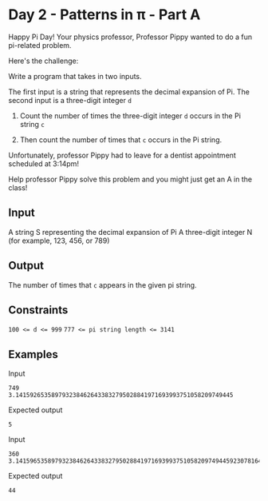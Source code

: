 # Day 2 - Patterns in π - Part A

Happy Pi Day! Your physics professor, Professor Pippy wanted to do a fun
pi-related problem. 

Here's the challenge: 

Write a program that takes in two inputs.

The first input is a string that represents the decimal expansion of Pi. 
The second input is a three-digit integer `d`

1. Count the number of times the three-digit integer `d` occurs in
the Pi string `c`

2. Then count the number of times that `c` occurs in
the Pi string. 

Unfortunately, professor Pippy had to leave for a dentist appointment
scheduled at 3:14pm!

Help professor Pippy solve this problem and you might just get an A in the class!


## Input
A string S representing the decimal expansion of Pi
A three-digit integer N (for example, 123, 456, or 789)

## Output

The number of times that `c` appears in the given pi string.

## Constraints
`100 <= d <= 999`
`777 <= pi string length <= 3141`

## Examples

Input
```
749
3.1415926535897932384626433832795028841971693993751058209749445
```

Expected output
```
5
```

Input
```
360
3.1415965358979323846264338327950288419716939937510582097494459230781640628620899862803482534211706798214808651328230664709384460955058223172535940812848111745028410270193852110555964462294895493038196442881097566593344612847564823378678316527120190914564856692346034861045432664821339360726024914127372458700660631558817488152092096282925409171536436789259036001133053054882046652138414695194151160
```

Expected output
```
44
```



